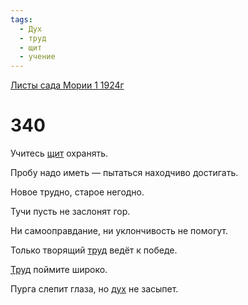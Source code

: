 ```yaml
---
tags:
  - Дух
  - труд
  - щит
  - учение
---
```


[Листы сада Мории 1 1924г](/agni/1924)

# 340
Учитесь [щит](/tag/#щит) охранять.   

Пробу надо иметь — пытаться находчиво достигать.   

Новое трудно, старое негодно.   

Тучи пусть не заслонят гор.   

Ни самооправдание, ни уклончивость не помогут.   

Только творящий [труд](/tag/#труд) ведёт к победе.   

[Труд](/tag/#труд) поймите широко.   

Пурга слепит глаза, но [дух](/tag/#Дух) не засыпет.   

